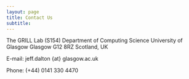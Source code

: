 ```yaml
---
layout: page
title: Contact Us
subtitle: 
---
```


The GRILL Lab (S154)
Department of Computing Science
University of Glasgow
Glasgow G12 8RZ
Scotland, UK

E-mail: jeff.dalton {at} glasgow.ac.uk

Phone: (+44) 0141 330 4470 
